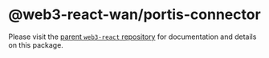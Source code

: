 # @web3-react-wan/portis-connector

Please visit the [parent `web3-react` repository](https://github.com/codeoneline/web3-react) for documentation and details on this package.
